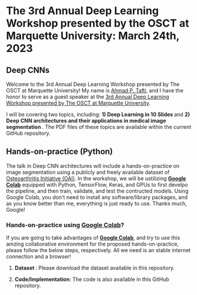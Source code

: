 # The 3rd Annual Deep Learning Workshop presented by the OSCT at Marquette University: March 24th, 2023

## Deep CNNs


Welcome to the 3rd Annual Deep Learning Workshop presented by The OSCT at Marquette University! My name is [Ahmad P. Tafti](http://aptafti.github.io), and I have the honor to serve as a guest speaker at the [3rd Annual Deep Learning Workshop presented by The OSCT at Marquette University](https://web.cvent.com/event/8071b458-dcec-406d-9a52-5100e0e1ba4c/summary).

I will be covering two topics, including: <strong> 1) Deep Learning in 10 Slides </strong> and <strong> 2) Deep CNN architectures and their applications in medical image segmentation </strong>.  The PDF files of these topics are available within the current GitHub repository. 

##  Hands-on-practice (Python)
The talk in Deep CNN architectures will include a hands-on-practice on image segmentation using a publicly and freely available dataset of [Osteoarthritis Initiative (OAI)](https://nda.nih.gov/oai). In the workshop, we will be ustilizing [<strong>Google Colab</strong>](https://colab.research.google.com/notebooks/welcome.ipynb) equipped with Python, TensorFlow, Keras, and GPUs to first develpo the pipeline, and then train, validate, and test the contructed models. Using Google Colab, you don't need to install any software/library packages, and as you know better than me, everything is just ready to use. Thanks much, Google! 

### Hands-on-practice using [Google Colab](https://colab.research.google.com/notebooks/welcome.ipynb)?
If you are going to take advantages of [<strong>Google Colab</strong>](https://colab.research.google.com/notebooks/welcome.ipynb), and try to use this amzing collaborative environment for the proposed hands-on-practice, please follow the below steps, respectively. All we need is an stable internet connection and a browser! 


1) <strong> Dataset </strong>: Please download the dataset available in this repository. 

23) <strong>Code/Implementation</strong>: The code is also available in this GitHub repository. 


